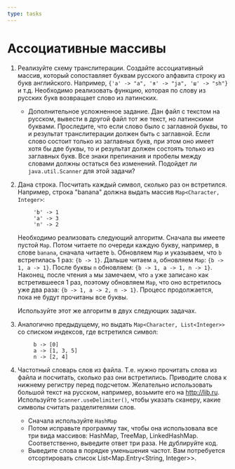```yaml
---
type: tasks
---
```


# Ассоциативные массивы

1. Реализуйте схему транслитерации. Создайте ассоциативный массив, который сопоставляет буквам русского алфавита строку из
букв английского. Например, `{'а' -> "a", 'я' -> "ja", 'ш' -> "sh"}` и т.д. Необходимо реализовать функцию, которая по слову
из русских букв возвращает слово из латинских.

    * Дополнительное усложненное задание. Дан файл с текстом на русском, вывести в другой файл тот же текст, но латинскими буквами. Проследите,
    что если слово было с заглавной буквы, то и результат транслитерации должен быть с заглавной. Если слово состоит только из
    заглавных букв, при этом оно имеет хотя бы две буквы, то и результат должен состоять только из заглавных букв. Все знаки
    препинания и пробелы между словами должны остаться без изменений. Подойдет ли `java.util.Scanner` для этой задачи?

1. Дана строка. Посчитать каждый символ, сколько раз он встретился. Например, строка "banana" должна выдать массив `Map<Character, Integer>`:

            'b' -> 1
            'a' -> 3
            'n' -> 2

    Необходимо реализовать следующий алгоритм. Сначала вы имеете пустой `Map`. Потом читаете по очереди каждую букву, например, в слове `banana`,
    сначала читаете `b`.
    Обновляем `Map` и указываем, что `b` встретилась 1 раз: `{b -> 1}`. Дальше читаем `a`, обновляем `Map`: `{b -> 1, a -> 1}`. После буквы `n`
    обновляем: `{b -> 1, a -> 1, n -> 1}`. Наконец, после чтения `a` мы замечаем, что `a` уже записано как встретившееся 1 раз,
    поэтому обновляем `Map`, что оно встретилось уже два раза: `{b -> 1, a -> 2, n -> 1}`. Процесс продолжается, пока не будут прочитаны
    все буквы.
    
    Используйте этот же алгоритм в двух следующих задачах.

1. Аналогично предыдущему, но выдать `Map<Character, List<Integer>>` со списком индексов, где встретился символ:

            b -> [0]
            a -> [1, 3, 5]
            n -> [2, 4]
            
1. Частотный словарь слов из файла. Т.е. нужно прочитать слова из файла и посчитать, сколько раз они встретились. Приводите слова к нижнему регистру перед подсчетом. Желательно использовать большой текст на русском, например, возьмите его на http://lib.ru. Используйте `Scanner.useDelimiter()`, чтобы указать сканеру, какие символы считать разделителями слов.
   * Сначала используйте `HashMap`
   * Потом исправьте программу так, чтобы она использовала все три вида массивов: HashMap, TreeMap, LinkedHashMap. Соответственно, выведите ответ три раза. Не дублируйте код.
   * Выведите слова в порядке уменьшения частот. Вам потребуется отсортировать список List<Map.Entry<String, Integer>>.

